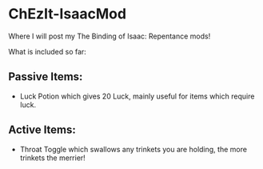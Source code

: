 # ChEzIt-IsaacMod
Where I will post my The Binding of Isaac: Repentance mods!



What is included so far:

Passive Items:
-
- Luck Potion which gives 20 Luck, mainly useful for items which require luck.

Active Items:
-
- Throat Toggle which swallows any trinkets you are holding, the more trinkets the merrier!
